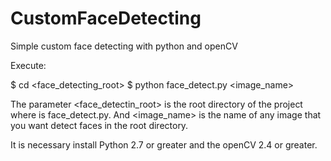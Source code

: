 # CustomFaceDetecting
Simple custom face detecting with python and openCV

Execute:

$ cd <face_detecting_root>
$ python face_detect.py <image_name>

The parameter <face_detectin_root> is the root directory of the project where is face_detect.py.
And <image_name> is the name of any image that you want detect faces in the root directory.

It is necessary install Python 2.7 or greater and the openCV 2.4 or greater.
